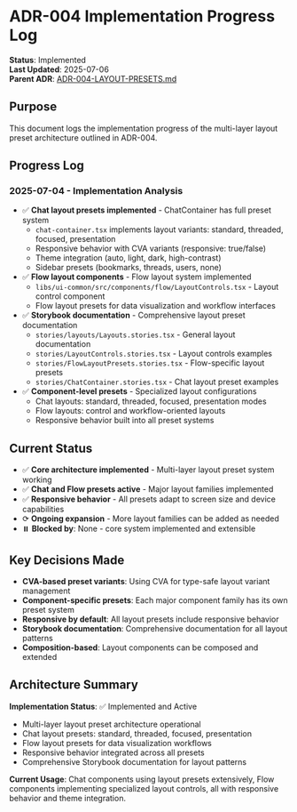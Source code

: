 # ADR-004 Implementation Progress Log

**Status**: Implemented  
**Last Updated**: 2025-07-06  
**Parent ADR**: [ADR-004-LAYOUT-PRESETS.md](./ADR-004-LAYOUT-PRESETS.md)

## Purpose

This document logs the implementation progress of the multi-layer layout preset architecture outlined in ADR-004.

## Progress Log

### 2025-07-04 - Implementation Analysis
- ✅ **Chat layout presets implemented** - ChatContainer has full preset system
  - `chat-container.tsx` implements layout variants: standard, threaded, focused, presentation
  - Responsive behavior with CVA variants (responsive: true/false)
  - Theme integration (auto, light, dark, high-contrast)
  - Sidebar presets (bookmarks, threads, users, none)
- ✅ **Flow layout components** - Flow layout system implemented  
  - `libs/ui-common/src/components/flow/LayoutControls.tsx` - Layout control component
  - Flow layout presets for data visualization and workflow interfaces
- ✅ **Storybook documentation** - Comprehensive layout preset documentation
  - `stories/layouts/Layouts.stories.tsx` - General layout documentation
  - `stories/LayoutControls.stories.tsx` - Layout controls examples
  - `stories/FlowLayoutPresets.stories.tsx` - Flow-specific layout presets
  - `stories/ChatContainer.stories.tsx` - Chat layout preset examples
- ✅ **Component-level presets** - Specialized layout configurations
  - Chat layouts: standard, threaded, focused, presentation modes
  - Flow layouts: control and workflow-oriented layouts
  - Responsive behavior built into all preset systems

## Current Status
- ✅ **Core architecture implemented** - Multi-layer layout preset system working
- ✅ **Chat and Flow presets active** - Major layout families implemented
- ✅ **Responsive behavior** - All presets adapt to screen size and device capabilities
- ⟳ **Ongoing expansion** - More layout families can be added as needed
- ⏸️ **Blocked by**: None - core system implemented and extensible

## Key Decisions Made
- **CVA-based preset variants**: Using CVA for type-safe layout variant management
- **Component-specific presets**: Each major component family has its own preset system
- **Responsive by default**: All layout presets include responsive behavior
- **Storybook documentation**: Comprehensive documentation for all layout patterns
- **Composition-based**: Layout components can be composed and extended

## Architecture Summary

**Implementation Status**: ✅ Implemented and Active
- Multi-layer layout preset architecture operational
- Chat layout presets: standard, threaded, focused, presentation
- Flow layout presets for data visualization workflows
- Responsive behavior integrated across all presets
- Comprehensive Storybook documentation for layout patterns

**Current Usage**: Chat components using layout presets extensively, Flow components implementing specialized layout controls, all with responsive behavior and theme integration.